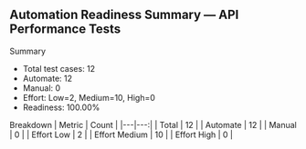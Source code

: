 ## Automation Readiness Summary — API Performance Tests

Summary
- Total test cases: 12
- Automate: 12
- Manual: 0
- Effort: Low=2, Medium=10, High=0
- Readiness: 100.00%

Breakdown
| Metric | Count |
|---|---:|
| Total | 12 |
| Automate | 12 |
| Manual | 0 |
| Effort Low | 2 |
| Effort Medium | 10 |
| Effort High | 0 |



